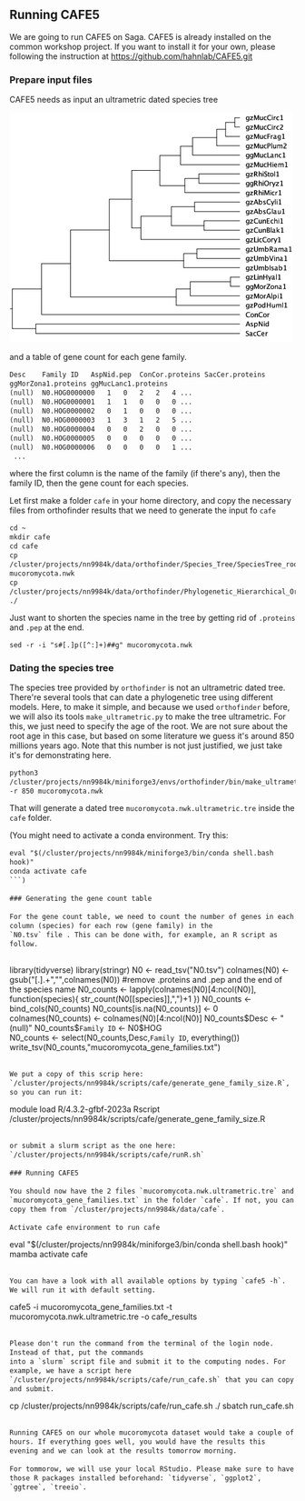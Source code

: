 ## Running CAFE5

We are going to run CAFE5 on Saga. CAFE5 is already installed on the common workshop project. If you want to install it for your own, please following the instruction at https://github.com/hahnlab/CAFE5.git


### Prepare input files 

CAFE5 needs as input an ultrametric dated species tree

<img src="species_tree.png" width="500"/> 

and a table of gene count for each gene family.

```
Desc	Family ID	AspNid.pep	ConCor.proteins	SacCer.proteins	ggMorZona1.proteins	ggMucLanc1.proteins
(null)	N0.HOG0000000	1	0	2	2	4 ...
(null)	N0.HOG0000001	1	1	0	0	0 ...
(null)	N0.HOG0000002	0	1	0	0	0 ...
(null)	N0.HOG0000003	1	3	1	2	5 ...
(null)	N0.HOG0000004	0	0	2	0	0 ...
(null)	N0.HOG0000005	0	0	0	0	0 ...
(null)	N0.HOG0000006	0	0	0	0	1 ...
 ...
```

where the first column is the name of the family (if there's any), then the family ID, then the gene
count for each species.

Let first make a folder `cafe` in your home directory, and copy the necessary files from orthofinder results that
we need to generate the input fo `cafe`

```
cd ~
mkdir cafe
cd cafe
cp /cluster/projects/nn9984k/data/orthofinder/Species_Tree/SpeciesTree_rooted_node_labels.txt mucoromycota.nwk
cp /cluster/projects/nn9984k/data/orthofinder/Phylogenetic_Hierarchical_Orthogroups/N0.tsv ./
```

Just want to shorten the species name in the tree by getting rid of `.proteins` and `.pep` at the end.

```
sed -r -i "s#[.]p([^:]+)##g" mucoromycota.nwk 
```

### Dating the species tree

The species tree provided by `orthofinder` is not an ultrametric dated tree. There're several tools that can date a phylogenetic tree using different models. Here, to make it simple, and because we used `orthofinder` before, we will also its tools `make_ultrametric.py` 
to make the tree ultrametric. For this, we just need to specify the age of the root. We are not 
sure about the root age in this case, but based on some literature we guess it's around 850 millions years ago.
Note that this number is not just justified, we just take it's for demonstrating here. 

```
python3 /cluster/projects/nn9984k/miniforge3/envs/orthofinder/bin/make_ultrametric.py -r 850 mucoromycota.nwk
```

That will generate a dated tree `mucoromycota.nwk.ultrametric.tre` inside the `cafe` folder.

(You might need to activate a conda environment. Try this:
```
eval "$(/cluster/projects/nn9984k/miniforge3/bin/conda shell.bash hook)" 
conda activate cafe
```)

### Generating the gene count table

For the gene count table, we need to count the number of genes in each column (species) for each row (gene family) in the
`N0.tsv` file . This can be done with, for example, an R script as follow. 


```
library(tidyverse)
library(stringr)
N0 <- read_tsv("N0.tsv")
colnames(N0) <- gsub("[.].+","",colnames(N0)) #remove .proteins and .pep and the end of the species name
N0_counts <- lapply(colnames(N0)[4:ncol(N0)], function(species){
  str_count(N0[[species]],",")+1
})
N0_counts <- bind_cols(N0_counts)
N0_counts[is.na(N0_counts)] <- 0
colnames(N0_counts) <- colnames(N0)[4:ncol(N0)]
N0_counts$Desc <- "(null)"
N0_counts$`Family ID` <- N0$HOG  
N0_counts <- select(N0_counts,Desc,`Family ID`, everything())
write_tsv(N0_counts,"mucoromycota_gene_families.txt")
```

We put a copy of this scrip here: `/cluster/projects/nn9984k/scripts/cafe/generate_gene_family_size.R`, so you can run it:

```
module load R/4.3.2-gfbf-2023a
Rscript /cluster/projects/nn9984k/scripts/cafe/generate_gene_family_size.R 
```

or submit a slurm script as the one here: `/cluster/projects/nn9984k/scripts/cafe/runR.sh`

### Running CAFE5

You should now have the 2 files `mucoromycota.nwk.ultrametric.tre` and `mucoromycota_gene_families.txt` in the folder `cafe`. If not, you can copy them from `/cluster/projects/nn9984k/data/cafe`.

Activate cafe environment to run cafe

```
eval "$(/cluster/projects/nn9984k/miniforge3/bin/conda shell.bash hook)"
mamba activate cafe
```

You can have a look with all available options by typing `cafe5 -h`. We will run it with default setting.

```
cafe5 -i mucoromycota_gene_families.txt -t mucoromycota.nwk.ultrametric.tre -o cafe_results
```

Please don't run the command from the terminal of the login node. Instead of that, put the commands
into a `slurm` script file and submit it to the computing nodes. For example, we have a script here
`/cluster/projects/nn9984k/scripts/cafe/run_cafe.sh` that you can copy and submit.

```
cp /cluster/projects/nn9984k/scripts/cafe/run_cafe.sh ./
sbatch run_cafe.sh
```

Running CAFE5 on our whole mucoromycota dataset would take a couple of hours. If everything goes well, you would have the results this evening and we can look at the results tomorrow morning.

For tommorow, we will use your local RStudio. Please make sure to have those R packages installed beforehand: `tidyverse`, `ggplot2`, `ggtree`, `treeio`.
